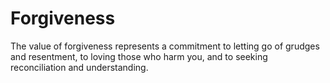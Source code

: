 # Forgiveness

The value of forgiveness represents a commitment to letting go of grudges and resentment, to loving those who harm you, and to seeking reconciliation and understanding. 